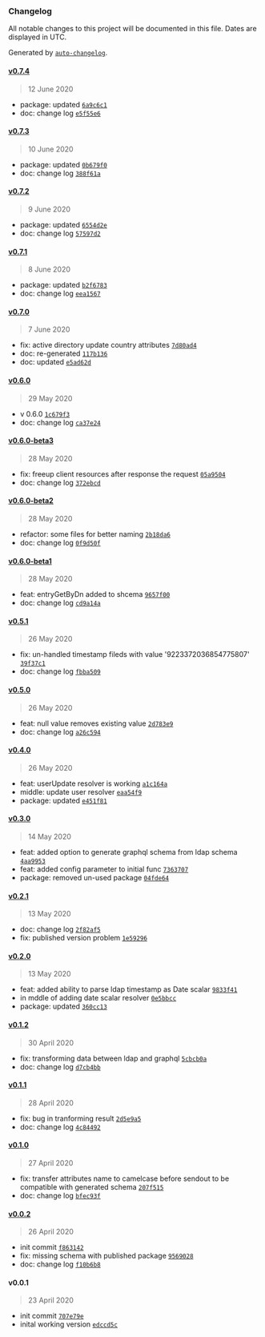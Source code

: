 ### Changelog

All notable changes to this project will be documented in this file. Dates are displayed in UTC.

Generated by [`auto-changelog`](https://github.com/CookPete/auto-changelog).

#### [v0.7.4](https://github.com/saostad/ldap-graphql/compare/v0.7.3...v0.7.4)

> 12 June 2020

- package: updated [`6a9c6c1`](https://github.com/saostad/ldap-graphql/commit/6a9c6c19ede3742b609132da502d68250b83d7cc)
- doc: change log [`e5f55e6`](https://github.com/saostad/ldap-graphql/commit/e5f55e6d1b97444972bd68b354ac98e66bea1cf6)

#### [v0.7.3](https://github.com/saostad/ldap-graphql/compare/v0.7.2...v0.7.3)

> 10 June 2020

- package: updated [`0b679f0`](https://github.com/saostad/ldap-graphql/commit/0b679f0d8aba7cb46f2d268b89f66f39b086a1d5)
- doc: change log [`388f61a`](https://github.com/saostad/ldap-graphql/commit/388f61a7725333fe5ee55f32201314972400f088)

#### [v0.7.2](https://github.com/saostad/ldap-graphql/compare/v0.7.1...v0.7.2)

> 9 June 2020

- package: updated [`6554d2e`](https://github.com/saostad/ldap-graphql/commit/6554d2e06435706837797bc2dfd726a7090bbd27)
- doc: change log [`57597d2`](https://github.com/saostad/ldap-graphql/commit/57597d25e4b170a0ab01b54f00079598d0e2b754)

#### [v0.7.1](https://github.com/saostad/ldap-graphql/compare/v0.7.0...v0.7.1)

> 8 June 2020

- package: updated [`b2f6783`](https://github.com/saostad/ldap-graphql/commit/b2f67835493b02880991623516f08f09f66c9845)
- doc: change log [`eea1567`](https://github.com/saostad/ldap-graphql/commit/eea156780eb044386514424a972a1d0098997602)

#### [v0.7.0](https://github.com/saostad/ldap-graphql/compare/v0.6.0...v0.7.0)

> 7 June 2020

- fix: active directory update country attributes [`7d80ad4`](https://github.com/saostad/ldap-graphql/commit/7d80ad417fbb569ae6287b8aa98771a9f10ba970)
- doc: re-generated [`117b136`](https://github.com/saostad/ldap-graphql/commit/117b136bd92879412976542a454df6cb66797d58)
- doc: updated [`e5ad62d`](https://github.com/saostad/ldap-graphql/commit/e5ad62d160fecfa0541d18365d509892720377d1)

#### [v0.6.0](https://github.com/saostad/ldap-graphql/compare/v0.6.0-beta3...v0.6.0)

> 29 May 2020

- v 0.6.0 [`1c679f3`](https://github.com/saostad/ldap-graphql/commit/1c679f3ea6136c94728733e1fbcd41e0eb78477e)
- doc: change log [`ca37e24`](https://github.com/saostad/ldap-graphql/commit/ca37e24a408ddf5607f17544f40ff5066df7e4a5)

#### [v0.6.0-beta3](https://github.com/saostad/ldap-graphql/compare/v0.6.0-beta2...v0.6.0-beta3)

> 28 May 2020

- fix: freeup client resources after response the request [`05a9504`](https://github.com/saostad/ldap-graphql/commit/05a95040b722935dd01ead02ab71afee47795df6)
- doc: change log [`372ebcd`](https://github.com/saostad/ldap-graphql/commit/372ebcd5cd019c6dccccca25c39bd455dd018d02)

#### [v0.6.0-beta2](https://github.com/saostad/ldap-graphql/compare/v0.6.0-beta1...v0.6.0-beta2)

> 28 May 2020

- refactor: some files for better naming [`2b18da6`](https://github.com/saostad/ldap-graphql/commit/2b18da64d955486417fabde821d361720d52c3ca)
- doc: change log [`0f9d50f`](https://github.com/saostad/ldap-graphql/commit/0f9d50f0d159debcc0842cc380c604f41e573ee7)

#### [v0.6.0-beta1](https://github.com/saostad/ldap-graphql/compare/v0.5.1...v0.6.0-beta1)

> 28 May 2020

- feat: entryGetByDn added to shcema [`9657f00`](https://github.com/saostad/ldap-graphql/commit/9657f00f91373ee3c096c7e6e6ff0fea0f29822c)
- doc: change log [`cd9a14a`](https://github.com/saostad/ldap-graphql/commit/cd9a14a0cd3a8569e836a4b7d389ef3668da9815)

#### [v0.5.1](https://github.com/saostad/ldap-graphql/compare/v0.5.0...v0.5.1)

> 26 May 2020

- fix: un-handled timestamp fileds with value '9223372036854775807' [`39f37c1`](https://github.com/saostad/ldap-graphql/commit/39f37c1d8361065786f3314b1bb386c39277c5d5)
- doc: change log [`fbba509`](https://github.com/saostad/ldap-graphql/commit/fbba509d3bd277145a6b87ecbd929e85c94df3eb)

#### [v0.5.0](https://github.com/saostad/ldap-graphql/compare/v0.4.0...v0.5.0)

> 26 May 2020

- feat: null value removes existing value [`2d783e9`](https://github.com/saostad/ldap-graphql/commit/2d783e9d592e1602b5d9dc9be4eff39de0c83492)
- doc: change log [`a26c594`](https://github.com/saostad/ldap-graphql/commit/a26c5942198c4da93ee597463c280a5740983648)

#### [v0.4.0](https://github.com/saostad/ldap-graphql/compare/v0.3.0...v0.4.0)

> 26 May 2020

- feat: userUpdate resolver is working [`a1c164a`](https://github.com/saostad/ldap-graphql/commit/a1c164a08c0718712067d7ab5ea597d273f7eadd)
- middle: update user resolver [`eaa54f9`](https://github.com/saostad/ldap-graphql/commit/eaa54f910770db3520d22df30ae296190103600c)
- package: updated [`e451f81`](https://github.com/saostad/ldap-graphql/commit/e451f81a9787addf59585a07807bcc2d8793fd01)

#### [v0.3.0](https://github.com/saostad/ldap-graphql/compare/v0.2.1...v0.3.0)

> 14 May 2020

- feat: added option to generate graphql schema from ldap schema [`4aa9953`](https://github.com/saostad/ldap-graphql/commit/4aa99535df893da78a2d98deef63d2505b074081)
- feat: added config parameter to initial func [`7363707`](https://github.com/saostad/ldap-graphql/commit/7363707f157747470b1ca39a052dd4248dc36e6d)
- package: removed un-used package [`04fde64`](https://github.com/saostad/ldap-graphql/commit/04fde646b999e951531915aecbf383d190f2f3f5)

#### [v0.2.1](https://github.com/saostad/ldap-graphql/compare/v0.2.0...v0.2.1)

> 13 May 2020

- doc: change log [`2f82af5`](https://github.com/saostad/ldap-graphql/commit/2f82af5e68327ea85babd8a71a115cfb58d61c33)
- fix: published version problem [`1e59296`](https://github.com/saostad/ldap-graphql/commit/1e59296846f14df0a3d6f569ea7e4bc1124eb725)

#### [v0.2.0](https://github.com/saostad/ldap-graphql/compare/v0.1.2...v0.2.0)

> 13 May 2020

- feat: added ability to parse ldap timestamp as Date scalar [`9833f41`](https://github.com/saostad/ldap-graphql/commit/9833f41fa33bc63768f3cd0217be1d143486f929)
- in mddle of adding date scalar resolver [`0e5bbcc`](https://github.com/saostad/ldap-graphql/commit/0e5bbcc956b230b224d69e6b532435cb5779589e)
- package: updated [`360cc13`](https://github.com/saostad/ldap-graphql/commit/360cc13bd03711395add41199140c75619ddf6ad)

#### [v0.1.2](https://github.com/saostad/ldap-graphql/compare/v0.1.1...v0.1.2)

> 30 April 2020

- fix: transforming data between ldap and graphql [`5cbcb0a`](https://github.com/saostad/ldap-graphql/commit/5cbcb0a9aa2684e7597d6740f061e98369a50398)
- doc: change log [`d7cb4bb`](https://github.com/saostad/ldap-graphql/commit/d7cb4bb382cac202fa369ef362bd72e3c33ce0cd)

#### [v0.1.1](https://github.com/saostad/ldap-graphql/compare/v0.1.0...v0.1.1)

> 28 April 2020

- fix: bug in tranforming result [`2d5e9a5`](https://github.com/saostad/ldap-graphql/commit/2d5e9a55bc0fb424daf1f42b38b74c5bb63b20ad)
- doc: change log [`4c84492`](https://github.com/saostad/ldap-graphql/commit/4c84492b955dbb6a07fbf20d7f4e707a2ee4e498)

#### [v0.1.0](https://github.com/saostad/ldap-graphql/compare/v0.0.2...v0.1.0)

> 27 April 2020

- fix: transfer attributes name to camelcase before sendout  to be compatible with generated schema [`207f515`](https://github.com/saostad/ldap-graphql/commit/207f515f1108eff790f4726f288dc5ab979234f8)
- doc: change log [`bfec93f`](https://github.com/saostad/ldap-graphql/commit/bfec93f6c20bedaa68b2d663bef7e8ca1e754391)

#### [v0.0.2](https://github.com/saostad/ldap-graphql/compare/v0.0.1...v0.0.2)

> 26 April 2020

- init commit [`f863142`](https://github.com/saostad/ldap-graphql/commit/f863142789d66a9989ff1df6c69faf00e13ba154)
- fix: missing schema with published package [`9569028`](https://github.com/saostad/ldap-graphql/commit/9569028931465e5dfb3e93636282bf19a65fb60e)
- doc: change log [`f10b6b8`](https://github.com/saostad/ldap-graphql/commit/f10b6b8b0f2423865587cebc15df04be94f78c8d)

#### v0.0.1

> 23 April 2020

- init commit [`707e79e`](https://github.com/saostad/ldap-graphql/commit/707e79e0554532e623d1401c6dab0ee51edfe517)
- inital working version [`edccd5c`](https://github.com/saostad/ldap-graphql/commit/edccd5ce85d143b852179b6d9d1206bedfd954c0)

